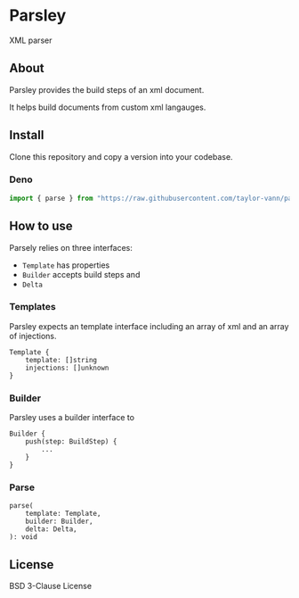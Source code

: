 # Parsley

XML parser

## About

Parsley provides the build steps of an xml document.

It helps build documents from custom xml langauges.

## Install

Clone this repository and copy a version into your codebase.

### Deno

```ts
import { parse } from "https://raw.githubusercontent.com/taylor-vann/parsley/main/deno/v0.1/mod.ts";
```

## How to use

Parsely relies on three interfaces:

- `Template` has properties
- `Builder` accepts build steps and
- `Delta`

### Templates

Parsley expects an template interface including an array of xml and an array of
injections.

```
Template {
	template: []string
	injections: []unknown
}
```

### Builder

Parsley uses a builder interface to

```
Builder {
	push(step: BuildStep) {
		...
	}
}
```

### Parse

```
parse(
	template: Template,
	builder: Builder,
	delta: Delta,
): void
```

## License

BSD 3-Clause License
